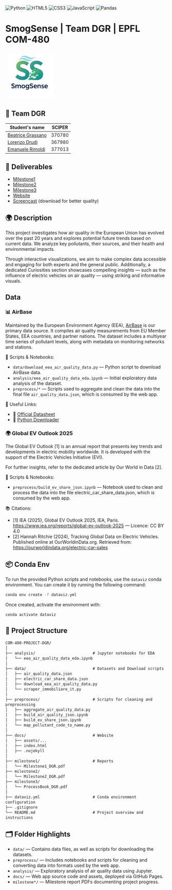 ![Python](https://img.shields.io/badge/python-3670A0?style=for-the-badge&logo=python&logoColor=ffdd54)
![HTML5](https://img.shields.io/badge/html5-%23E34F26.svg?style=for-the-badge&logo=html5&logoColor=white)
![CSS3](https://img.shields.io/badge/css3-%231572B6.svg?style=for-the-badge&logo=css3&logoColor=white)
![JavaScript](https://img.shields.io/badge/javascript-%23323330.svg?style=for-the-badge&logo=javascript&logoColor=%23F7DF1E)
![Pandas](https://img.shields.io/badge/pandas-%23150458.svg?style=for-the-badge&logo=pandas&logoColor=white)

# SmogSense | Team DGR | EPFL COM-480

<img src="docs/assets/images/logo.png" alt="Logo" width="150" />

## 👥 Team DGR
| Student's name | SCIPER |
| -------------- | ------ |
| [Beatrice Grassano](https://github.com/beagrs) | 370780 |
| [Lorenzo Drudi](https://github.com/drudilorenzo/) | 367980 |
| [Emanuele Rimoldi](https://github.com/EmaRimoldi) | 377013 |

## 📄 Deliverables
- [Milestone1](./milestone1/Milestone1_DGR.pdf)
- [Milestone2](./milestone2/Milestone2_DGR.pdf)
- [Milestone3](./milestone3/ProcessBook_DGR.pdf)
- [Website](https://com-480-data-visualization.github.io/com-480-project-DGR/)
- [Screencast](https://drive.google.com/file/d/1CwCQC62-vEC8ymORb9-4itADhIKu_CwO/view?usp=sharing) (download for better quality)

## 🌍 Description

This project investigates how air quality in the European Union has evolved over the past 20 years and explores potential future trends based on current data. We analyze key pollutants, their sources, and their health and environmental impacts.

Through interactive visualizations, we aim to make complex data accessible and engaging for both experts and the general public. Additionally, a dedicated Curiosities section showcases compelling insights — such as the influence of electric vehicles on air quality — using striking and informative visuals.

## Data

### 📊 AirBase

Maintained by the European Environment Agency (EEA), [AirBase](https://www.eea.europa.eu/en/datahub/datahubitem-view/778ef9f5-6293-4846-badd-56a29c70880d?activeAccordion=1087599) is our primary data source. It compiles air quality measurements from EU Member States, EEA countries, and partner nations. The dataset includes a multiyear time series of pollutant levels, along with metadata on monitoring networks and stations.

🧪 Scripts & Notebooks:
- `data/download_eea_air_quality_data.py` — Python script to download AirBase data.
- `analysis/eea_air_quality_data_eda.ipynb` — Initial exploratory data analysis of the dataset.
- `preprocess/*` — Scripts used to aggregate and clean the data into the final file `air_quality_data.json`, which is consumed by the web app. 

🔗 Useful Links:
- 📄 [Official Datasheet](https://www.eea.europa.eu/data-and-maps/data/airbase-the-european-air-quality-database-6/airbase-products/data/file)
- 🐍 [Python Downloader](https://github.com/JohnPaton/airbase)

### 🌍 Global EV Outlook 2025

The Global EV Outlook [1] is an annual report that presents key trends and developments in electric mobility worldwide. It is developed with the support of the Electric Vehicles Initiative (EVI).

For further insights, refer to the dedicated article by Our World in Data [2].

🧪 Scripts & Notebooks:
- `preprocess/build_ev_share_json.ipynb` — Notebook used to clean and process the data into the file electric_car_share_data.json, which is consumed by the web app.

📚 Citations:
- [1] IEA (2025), Global EV Outlook 2025, IEA, Paris. https://www.iea.org/reports/global-ev-outlook-2025 — Licence: CC BY 4.0
- [2] Hannah Ritchie (2024), Tracking Global Data on Electric Vehicles. Published online at OurWorldinData.org. Retrieved from: https://ourworldindata.org/electric-car-sales

## 📦 Conda Env

To run the provided Python scripts and notebooks, use the `dataviz` conda environment.
You can create it by running the following command:

```bash
conda env create -f dataviz.yml
```

Once created, activate the environment with:

```bash
conda activate dataviz
```

## 🧱 Project Structure

```text
COM-480-PROJECT-DGR/
│
├── analysis/                         # Jupyter notebooks for EDA
│   └── eea_air_quality_data_eda.ipynb
│
├── data/                             # Datasets and Download scripts
│   ├── air_quality_data.json
│   ├── electric_car_share_data.json
│   ├── download_eea_air_quality_data.py
│   └── scraper_immobiliare_it.py
│
├── preprocess/                       # Scripts for cleaning and preprocessing
│   ├── aggregate_air_quality_data.py
│   ├── build_air_quality_json.ipynb
│   ├── build_ev_share_json.ipynb
│   └── map_pollutant_code_to_name.py
│
├── docs/                             # Website
│   ├── assets/...
│   ├── index.html
│   ├── .nojekyll
│
├── milestone1/                       # Reports
│   └── Milestone1_DGR.pdf
├── milestone2/
│   └── Milestone2_DGR.pdf
├── milestone3/
│   └── ProcessBook_DGR.pdf
│
├── dataviz.yml                       # Conda environment configuration
├── .gitignore
└── README.md                         # Project overview and instructions
```

## 🗂️ Folder Highlights

- `data/` — Contains data files, as well as scripts for downloading the datasets.
- `preprocess/` — Includes notebooks and scripts for cleaning and converting data into formats used by the web app.
- `analysis/` — Exploratory analysis of air quality data using Jupyter.
- `docs/` — Web app source code and assets, deployed via GitHub Pages.
- `milestone*/` — Milestone report PDFs documenting project progress.
